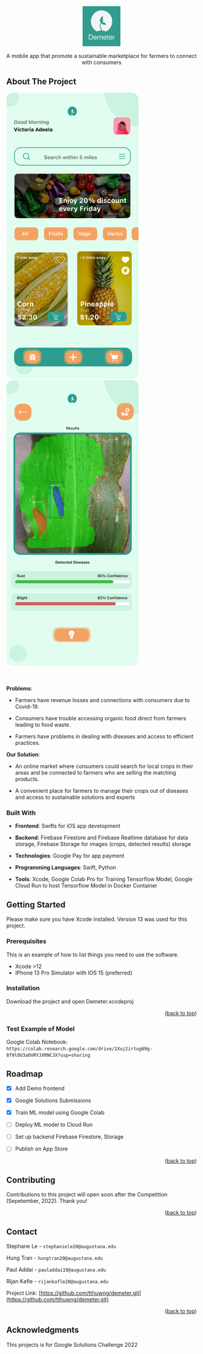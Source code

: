 <div align="center">
<img src="images/logo.png" width="100" />

A mobile app that promote a sustainable marketplace for farmers to connect with consumers

</div>

<!-- ABOUT THE PROJECT -->

## About The Project

<div algin="center">
  <img src="images/marketplace.png" width="350" />
  <img src="images/detection.png" width="350" />
</div>

<br/>
<br/>

**Problems**:

- Farmers have revenue losses and connections with consumers due to Covid-19.

- Consumers have trouble accessing organic food direct from farmers leading to food waste.

- Farmers have problems in dealing with diseases and access to efficient practices.

**Our Solution**:
<br/>

- An online market where consumers could search for local crops in their areas and be connected to farmers who are selling the matching products.

- A convenient place for farmers to manage their crops out of diseases and access to sustainable solutions and experts

### Built With

- **Frontend**: Swifts for iOS app development

- **Backend**: Firebase Firestore and Firebase Realtime database for data storage, Firebase Storage for images (crops, detected results) storage
- **Technologies**: Google Pay for app payment
- **Programming Languages**: Swift, Python
- **Tools**: Xcode, Google Colab Pro for Training Tensorflow Model, Google Cloud Run to host Tensorflow Model in Docker Container

<!-- GETTING STARTED -->

## Getting Started

Please make sure you have Xcode installed. Version 13 was used for this project.

### Prerequisites

This is an example of how to list things you need to use the software.

- Xcode >12
- IPhone 13 Pro Simulator with IOS 15 (preferred)

### Installation

Download the project and open Demeter.xcodeproj
  
<p align="right">(<a href="#top">back to top</a>)</p>

### Test Example of Model
  Google Colab Notebook: ``https://colab.research.google.com/drive/1Xuj2irtug69g-8f9lOU3aOVRYJXRNCJX?usp=sharing``

<!-- ROADMAP -->
## Roadmap

- [x] Add Demo frontend
- [x] Google Solutions Submissions
- [x] Train ML model using Google Colab
- [ ] Deploy ML model to Cloud Run
- [ ] Set up backend Firebase Firestore, Storage
- [ ] Publish on App Store


<p align="right">(<a href="#top">back to top</a>)</p>

<!-- CONTRIBUTING -->
## Contributing

Contributions to this project will open soon after the Competition (Sepetember, 2022). Thank you!

<p align="right">(<a href="#top">back to top</a>)</p>


<!-- CONTACT -->
## Contact

Stephane Le - ``stephaniele20@augustana.edu`` 

Hung Tran - ``hungtran20@augustana.edu ``

Paul Addai - ``pauladdai19@augustana.edu``

Rijan Kafle - ``rijankafle20@augustana.edu ``


Project Link: [https://github.com/tthuwng/demeter.git](https://github.com/tthuwng/demeter.git)

<p align="right">(<a href="#top">back to top</a>)</p>

<!-- ACKNOWLEDGMENTS -->
## Acknowledgments

This projects is for Google Solutions Challenge 2022


